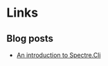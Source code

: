 # Links

## Blog posts

* [An introduction to Spectre.Cli](https://www.patriksvensson.se/2018/04/an-introduction-to-spectre-cli)

